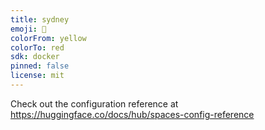 ```yaml
---
title: sydney
emoji: 🐢
colorFrom: yellow
colorTo: red
sdk: docker
pinned: false
license: mit
---
```


Check out the configuration reference at https://huggingface.co/docs/hub/spaces-config-reference